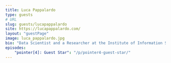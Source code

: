 ```yaml
---
title: Luca Pappalardo
type: guests
# URL
slug: guests/lucapappalardo
site: https://lucapappalardo.com/
layout: "guestPage"
image: luca_pappalardo.jpg
bio: "Data Scientist and a Researcher at the Institute of Information Science and Technologies (ISTI) at the Italian National Research Council (CNR)."
episodes: 
    "pointer[4]: Guest Star": "/p/pointer4-guest-star/"
---
```


